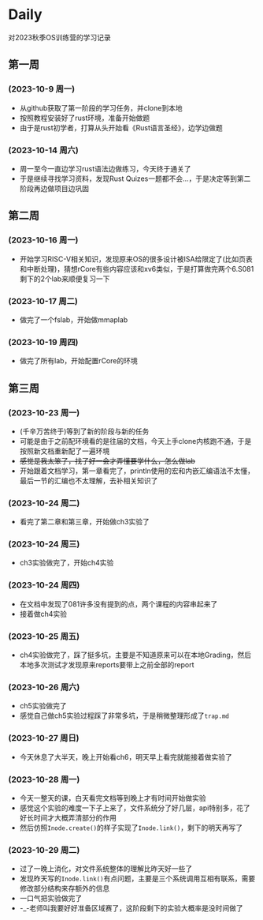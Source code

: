 # Daily
对2023秋季OS训练营的学习记录

## 第一周
### (2023-10-9 周一)
- 从github获取了第一阶段的学习任务，并clone到本地
- 按照教程安装好了rust环境，准备开始做题
- 由于是rust初学者，打算从头开始看《Rust语言圣经》，边学边做题

### (2023-10-14 周六)
- 周一至今一直边学习rust语法边做练习，今天终于通关了
- 于是继续寻找学习资料，发现Rust Quizes一题都不会...，于是决定等到第二阶段再边做项目边巩固
  
## 第二周
### (2023-10-16 周一)
- 开始学习RISC-V相关知识，发现原来OS的很多设计被ISA给限定了(比如页表和中断处理)，猜想rCore有些内容应该和xv6类似，于是打算做完两个6.S081剩下的2个lab来顺便复习一下

### (2023-10-17 周二)
- 做完了一个fslab，开始做mmaplab

### (2023-10-19 周四)
- 做完了所有lab，开始配置rCore的环境

## 第三周
### (2023-10-23 周一)
- (千辛万苦终于)等到了新的阶段与新的任务
- 可能是由于之前配环境看的是往届的文档，今天上手clone内核跑不通，于是按照新文档重新配了一遍环境
- ~~感觉是我太笨了，找了好一会才弄懂要学什么，怎么做lab~~
- 开始跟着文档学习，第一章看完了，println使用的宏和内嵌汇编语法不太懂，最后一节的汇编也不太理解，去补相关知识了

### (2023-10-24 周二)
- 看完了第二章和第三章，开始做ch3实验了

### (2023-10-24 周三)
- ch3实验做完了，开始ch4实验

### (2023-10-24 周四)
- 在文档中发现了081许多没有提到的点，两个课程的内容串起来了
- 接着做ch4实验
  
### (2023-10-25 周五)
- ch4实验做完了，踩了挺多坑，主要是不知道原来可以在本地Grading，然后本地多次测试才发现原来reports要带上之前全部的report

### (2023-10-26 周六)
- ch5实验做完了
- 感觉自己做ch5实验过程踩了非常多坑，于是稍微整理形成了`trap.md`

### (2023-10-27 周日)
- 今天休息了大半天，晚上开始看ch6，明天早上看完就能接着做实验了

### (2023-10-28 周一)
- 今天一整天的课，白天看完文档等到晚上才有时间开始做实验
- 感觉这个实验的难度一下子上来了，文件系统分了好几层，api特别多，花了好长时间才大概弄清部分的作用
- 然后仿照`Inode.create()`的样子实现了`Inode.link()`，剩下的明天再写了

### (2023-10-29 周二)
- 过了一晚上消化，对文件系统整体的理解比昨天好一些了
- 发现昨天写的`Inode.link()`有点问题，主要是三个系统调用互相有联系，需要修改部分结构来存额外的信息
- 一口气把实验做完了
- -_-老师叫我要好好准备区域赛了，这阶段剩下的实验大概率是没时间做了